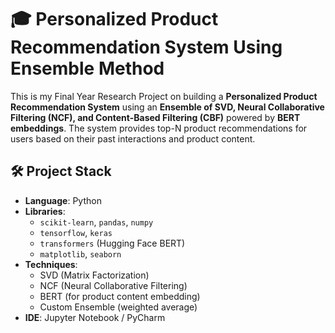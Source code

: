 # 🎓 Personalized Product Recommendation System Using Ensemble Method
This is my Final Year Research Project on building a **Personalized Product Recommendation System** using an **Ensemble of SVD, Neural Collaborative Filtering (NCF), and Content-Based Filtering (CBF)** powered by **BERT embeddings**. The system provides top-N product recommendations for users based on their past interactions and product content.

## 🛠️ Project Stack

- **Language**: Python
- **Libraries**:
  - `scikit-learn`, `pandas`, `numpy`
  - `tensorflow`, `keras`
  - `transformers` (Hugging Face BERT)
  - `matplotlib`, `seaborn`
- **Techniques**:
  - SVD (Matrix Factorization)
  - NCF (Neural Collaborative Filtering)
  - BERT (for product content embedding)
  - Custom Ensemble (weighted average)
- **IDE**: Jupyter Notebook / PyCharm
